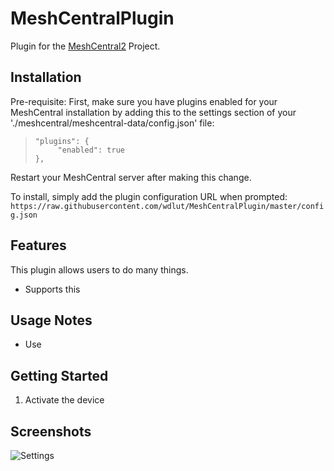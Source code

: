 # MeshCentralPlugin
Plugin for the [MeshCentral2](https://github.com/Ylianst/MeshCentral) Project.

## Installation

 Pre-requisite: First, make sure you have plugins enabled for your MeshCentral installation by adding this to the settings section of your './meshcentral/meshcentral-data/config.json' file:
>     "plugins": {
>          "enabled": true
>     },
Restart your MeshCentral server after making this change.

 To install, simply add the plugin configuration URL when prompted:
 `https://raw.githubusercontent.com/wdlut/MeshCentralPlugin/master/config.json`

## Features
This plugin allows users to do many things.

- Supports this

## Usage Notes
- Use 

## Getting Started
1. Activate the device
## Screenshots

![Settings](https://user-images.githubusercontent.com/1929277/71492397-ef6b7a80-2804-11ea-9bf6-695192430aa6.png)
